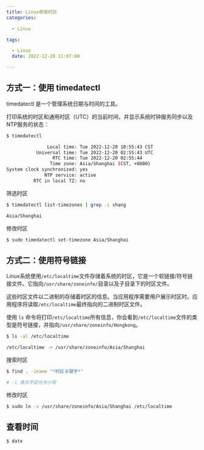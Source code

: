 ```yaml
---
title: Linux修改时区
categories:

  - Linux

tags:

  - Linux
  date: 2022-12-20 11:07:00

---
```


## 方式一：使用 timedatectl

timedatectl 是一个管理系统日期与时间的工具。

打印系统的时区和通用时区（UTC）的当前时间，并显示系统时钟服务同步以及NTP服务的状态：

```sh
$ timedatectl

               Local time: Tue 2022-12-20 10:55:43 CST
           Universal time: Tue 2022-12-20 02:55:43 UTC
                 RTC time: Tue 2022-12-20 02:55:44    
                Time zone: Asia/Shanghai (CST, +0800) 
System clock synchronized: yes                        
              NTP service: active                     
          RTC in local TZ: no 
```



筛选时区

```sh
$ timedatectl list-timezones | grep -i shang

Asia/Shanghai
```



修改时区

```sh
$ sudo timedatectl set-timezone Asia/Shanghai
```



## 方式二：使用符号链接

Linux系统使用`/etc/localtime`文件存储着系统的时区，它是一个软链接/符号链接文件。它指向`/usr/share/zoneinfo/`目录以及子目录下的时区文件。

这些时区文件以二进制的存储着时区的信息。当应用程序需要用户展示时区时。应用程序将读取`/etc/localtime`最终指向的二进制时区文件。



使用 `ls` 命令将打印`/etc/localtime`所有信息，你会看到`/etc/localtime`文件的类型是符号链接，并指向`/usr/share/zoneinfo/Hongkong`。

```sh
$ ls -al /etc/localtime

/etc/localtime -> /usr/share/zoneinfo/Asia/Shanghai
```



搜索时区

```sh
$ find . -iname "*时区关键字*"

# -i 表示不区分大小写
```



修改时区

```sh
$ sudo ln -s /usr/share/zoneinfo/Asia/Shanghai /etc/localtime
```



## 查看时间

```sh
$ date
```

